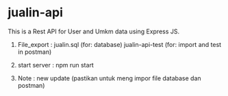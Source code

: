 # jualin-api
This is a Rest API for User and Umkm data using Express JS.

1. File_export : 
    jualin.sql (for: database) 
    jualin-api-test (for: import and test in postman)
    
2. start server : npm run start 
3. Note : new update (pastikan untuk meng impor file database dan postman)
